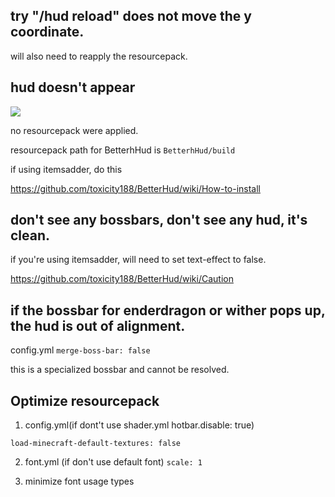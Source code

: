 ## try "/hud reload" does not move the y coordinate.

will also need to reapply the resourcepack.

## hud doesn't appear

![](https://i.imgur.com/5F0IrKW.png)

no resourcepack were applied.

resourcepack path for BetterhHud is `BetterhHud/build`

if using itemsadder, do this

https://github.com/toxicity188/BetterHud/wiki/How-to-install

## don't see any bossbars, don't see any hud, it's clean.

if you're using itemsadder, will need to set text-effect to false.

https://github.com/toxicity188/BetterHud/wiki/Caution

## if the bossbar for enderdragon or wither pops up, the hud is out of alignment.

config.yml `merge-boss-bar: false`

this is a specialized bossbar and cannot be resolved.

## Optimize resourcepack

1. config.yml(if dont't use shader.yml hotbar.disable: true)

`load-minecraft-default-textures: false`

2. font.yml (if don't use default font) `scale: 1`

3. minimize font usage types